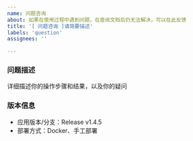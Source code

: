 ```yaml
---
name: 问题咨询
about: 如果在使用过程中遇到问题，在查阅文档后仍无法解决，可以在此反馈
title: '[ 问题咨询 ]请简要描述'
labels: 'question'
assignees: ''

---
```


### 问题描述
详细描述你的操作步骤和结果，以及你的疑问

### 版本信息
 - 应用版本/分支：Release v1.4.5  
 - 部署方式：Docker、手工部署

<!-- 一般建议使用release版本，其他都是非稳定版本
 - 应用版本/分支：Release v1.4.5  
 - 部署方式：Docker、手工部署
 -->
 
<!-- 
请务必先查阅[文档](https://github.com/hhyo/archery/wiki) | [FAQ](https://github.com/hhyo/archery/wiki/FAQ)，若文档中已经有解决方案，该问题将会被无理由关闭。   
如果你认为文档存在遗漏，在问题解决后可以帮助项目完善文档，wiki编辑面向所有人开放，感谢
 -->
